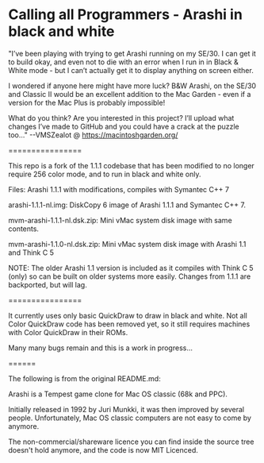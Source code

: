 Calling all Programmers - Arashi in black and white
======

"I’ve been playing with trying to get Arashi running on my SE/30. I can get it to build okay, and even not to die with an error when I run in in Black & White mode - but I can’t actually get it to display anything on screen either.

I wondered if anyone here might have more luck? B&W Arashi, on the SE/30 and Classic II would be an excellent addition to the Mac Garden - even if a version for the Mac Plus is probably impossible!

What do you think? Are you interested in this project? I’ll upload what changes I’ve made to GitHub and you could have a crack at the puzzle too…"
--VMSZealot @ https://macintoshgarden.org/

================

This repo is a fork of the 1.1.1 codebase that has been modified to no longer require 256 color mode, and to run in black and white only.


Files: Arashi 1.1.1 with modifications, compiles with Symantec C++ 7

arashi-1.1.1-nl.img: DiskCopy 6 image of Arashi 1.1.1 and Symantec C++ 7.

mvm-arashi-1.1.1-nl.dsk.zip: Mini vMac system disk image with same contents.

mvm-arashi-1.1.0-nl.dsk.zip: Mini vMac system disk image with Arashi 1.1 and Think C 5


NOTE: The older Arashi 1.1 version is included as it compiles with Think C 5 (only) so can be built on older systems more easily.  Changes from 1.1.1 are backported, but will lag.

================

It currently uses only basic QuickDraw to draw in black and white.  Not all Color QuickDraw code has been removed yet, so it still requires machines with Color QuickDraw in their ROMs.

Many many bugs remain and this is a work in progress...

======

The following is from the original README.md:

Arashi is a Tempest game clone for Mac OS classic (68k and PPC).

Initially released in 1992 by Juri Munkki, it was then improved by several people.
Unfortunately, Mac OS classic computers are not easy to come by anymore.

The non-commercial/shareware licence you can find inside the source tree doesn't hold anymore, and
the code is now MIT Licenced.
